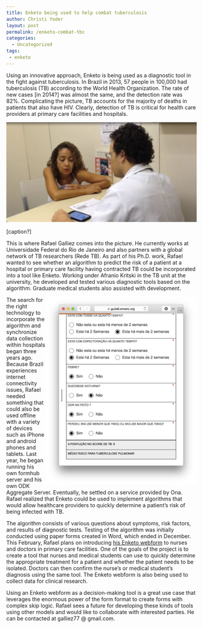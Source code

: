 ```yaml
---
title: Enketo being used to help combat tuberculosis
author: Christi Yoder
layout: post
permalink: /enketo-combat-tbc
categories:
  - Uncategorized
tags:
 - enketo
---
```


Using an innovative approach, Enketo is being used as a diagnostic tool in the fight against tuberculosis.  In Brazil in 2013, 57 people in 100,000 had tuberculosis (TB) according to the World Health Organization. The rate of new cases [in 2014?] was almost the same, and the detection rate was 82%.  Complicating the picture, TB accounts for the majority of deaths in patients that also have HIV. Clearly, detection of TB is critical for health care providers at primary care facilities and hospitals. 

[![Rafael](../files/2015/01/rafael.png "Rafael using Enketo form as diagnostic tool for tuberculosis")](https://aaaaa.enketo.org/webform)

[caption?]

This is where Rafael Galliez comes into the picture. He currently works at Universidade Federal do Rio de Janeiro and also partners with a global network of TB researchers (Rede TB). As part of his Ph.D. work, Rafael wanted to see whether an algorithm to predict the risk of a patient at a hospital or primary care facility having contracted TB could be incorporated into a tool like Enketo. Working under Afranio Kritski in the TB unit at the university, he developed and tested various diagnostic tools based on the algorithm.  Graduate medical students also assisted with development.  

<a href="https://aaaaa.enketo.org/webform" style="float:right; max-width: 400px;"><img src="../files/2015/01/tbc-form-screenshot.png" title="Screenshot of Form used as diagnostic tool for tuberculosis" alt="TBC form"/></a>

The search for the right technology to incorporate the algorithm and synchronize data collection within hospitals began three years ago. Because Brazil experiences internet connectivity issues, Rafael needed something that could also be used offline with a variety of devices such as iPhone and android phones and tablets.  Last year, he began running his own formhub server and his own ODK Aggregate Server.  Eventually, he settled on a service provided by Ona. Rafael realized that Enketo could be used to implement algorithms that would allow healthcare providers to quickly determine a patient’s risk of being infected with TB.  

The algorithm consists of various questions about symptoms, risk factors, and results of diagnostic tests. Testing of the algorithm was initially conducted using paper forms created in Word, which ended in December. This February, Rafael plans on introducing [his Enketo webform](https://aaaaa.enketo.org/webform) to nurses and doctors in primary care facilities.  One of the goals of the project is to create a tool that nurses and medical students can use to quickly determine the appropriate treatment for a patient and whether the patient needs to be isolated. Doctors can then confirm the nurse’s or medical student’s diagnosis using the same tool.  The Enketo webform is also being used to collect data for clinical research.  

Using an Enketo webform as a decision-making tool is a great use case that leverages the enormous power of the form format to create forms with complex skip logic. Rafael sees a future for developing these kinds of tools using other models and would like to collaborate with interested parties. He can be contacted at galliez77 @ gmail.com. 
